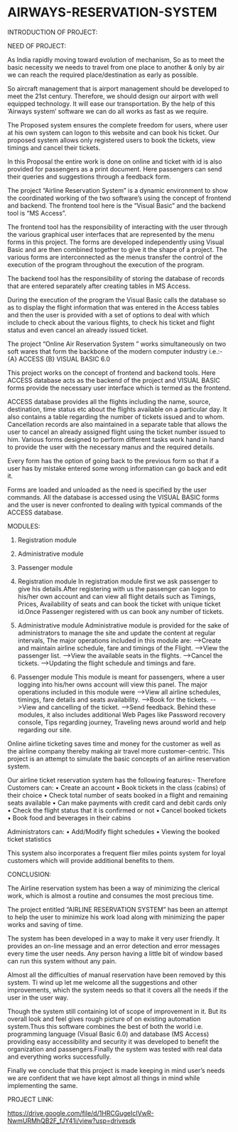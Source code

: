 # AIRWAYS-RESERVATION-SYSTEM

INTRODUCTION OF PROJECT:

NEED OF PROJECT:

As India rapidly moving toward evolution of mechanism, So as to meet the basic necessity we needs to travel from one place to another & only by air we can reach the required place/destination as early as possible.

So aircraft management that is airport management should be developed to meet the 21st century. Therefore, we should design our airport with well equipped technology. It will ease our transportation. By the help of this ‘Airways system’ software we can do all works as fast as we require.

The Proposed system ensures the complete freedom for users, where user at his own system can logon to this website and can book his ticket. Our proposed system allows only registered users to book the tickets, view timings and cancel their tickets.

In this Proposal the entire work is done on online and ticket with id is also provided for passengers as a print document. Here passengers can send their queries and suggestions through a feedback form.

The project “Airline Reservation System” is a dynamic environment to show the coordinated working of the two software’s using the concept of frontend and backend. The frontend tool here is the “Visual Basic” and the backend tool is “MS Access”.

The frontend tool has the responsibility of interacting with the user through the various graphical user interfaces that are represented by the menu forms in this project. The forms are developed independently using Visual Basic and are then combined together to give it the shape of a project. The various forms are interconnected as the menus transfer the control of the execution of the program throughout the execution of the program.

The backend tool has the responsibility of storing the database of records that are entered separately after creating tables in MS Access.

During the execution of the program the Visual Basic calls the database so as to display the flight information that was entered in the Access tables and then the user is provided with a set of options to deal with which include to check about the various flights, to check his ticket and flight status and even cancel an already issued ticket.

The project “Online Air Reservation System ” works simultaneously on two soft wares that form the backbone of the modern computer industry i.e.:-
{A} ACCESS
{B} VISUAL BASIC 6.0

This project works on the concept of frontend and backend tools. Here ACCESS database acts as the backend of the project and VISUAL BASIC forms provide the necessary user interface which is termed as the frontend.

ACCESS database provides all the flights including the name, source, destination, time status etc about the flights available on a particular day. It also contains a table regarding the number of tickets issued and to whom. Cancellation records are also maintained in a separate table that allows the user to cancel an already assigned flight using the ticket number issued to him. Various forms designed to perform different tasks work hand in hand to provide the user with the necessary manus and the required details.

Every form has the option of going back to the previous form so that if a user has by mistake entered some wrong information can go back and edit it.

Forms are loaded and unloaded as the need is specified by the user commands. All the database is accessed using the VISUAL BASIC forms and the user is never confronted to dealing with typical commands of the ACCESS database.

MODULES:

1. Registration module
2. Administrative module
3. Passenger module
   
1. Registration module
In registration module first we ask passenger to give his details.After registering with us the passenger can logon to his/her own account and can view all flight details such as Timings, Prices, Availability of seats and can book the ticket with unique ticket id.Once Passenger registered with us can book any number of tickets.

2. Administrative module
Administrative module is provided for the sake of administrators to manage the site and update the content at regular intervals, The major operations included in this module are:
-->Create and maintain airline schedule, fare and timings of the Flight.
-->View the passenger list.
-->View the available seats in the flights.
-->Cancel the tickets.
-->Updating the flight schedule and timings and fare.

3. Passenger module
This module is meant for passengers, where a user logging into his/her owns account will view this panel. The major operations included in this module were
-->View all airline schedules, timings, fare details and seats availability.
-->Book for the tickets.
-->View and cancelling of the ticket.
-->Send feedback.
Behind these modules, it also includes additional Web Pages like Password recovery console, Tips regarding journey, Traveling news around world and help regarding our site.

Online airline ticketing saves time and money for the customer as well as the airline company thereby making air travel more customer-centric. This project is an attempt to simulate the basic concepts of an airline reservation system. 

Our airline ticket reservation system has the following features:-
Therefore Customers can: 
• Create an account 
• Book tickets in the class (cabins) of their choice 
• Check total number of seats booked in a flight and remaining seats available
• Can make payments with credit card and debit cards only
• Check the flight status that it is confirmed or not
• Cancel booked tickets 
• Book food and beverages in their cabins

Administrators can: 
• Add/Modify flight schedules 
• Viewing the booked ticket statistics 

This system also incorporates a frequent flier miles points system for loyal customers which will provide additional benefits to them.

CONCLUSION:

The Airline reservation system has been a way of minimizing the clerical work, which is almost a routine and consumes the most precious time.

The project entitled “AIRLINE RESERVATION SYSTEM” has been an attempt to help the user to minimize his work load along with minimizing the paper works and saving of time.

The system has been developed in a way to make it very user friendly. It provides an on-line message and an error detection and error messages every time the user needs. Any person having a little bit of window based can run this system without any pain.

Almost all the difficulties of manual reservation have been removed by this system. Ti wind up let me welcome all the suggestions and other improvements, which the system needs so that it covers all the needs if the user in the user way.

Though the system still containing lot of scope of improvement in it. But its overall look and feel gives rough picture of on existing automation system.Thus this software combines the best of both the world i.e. programming language (Visual Basic 6.0) and database (MS Access) providing easy accessibility and security it was developed to benefit the organization and passengers.Finally the system was tested with real data and everything works successfully.

Finally we conclude that this project is made keeping in mind user’s needs we are confident that we have kept almost all things in mind while implementing the same.

PROJECT LINK:

https://drive.google.com/file/d/1HRCGugeIcIVwR-NwmURMhQB2F_fJY41i/view?usp=drivesdk

